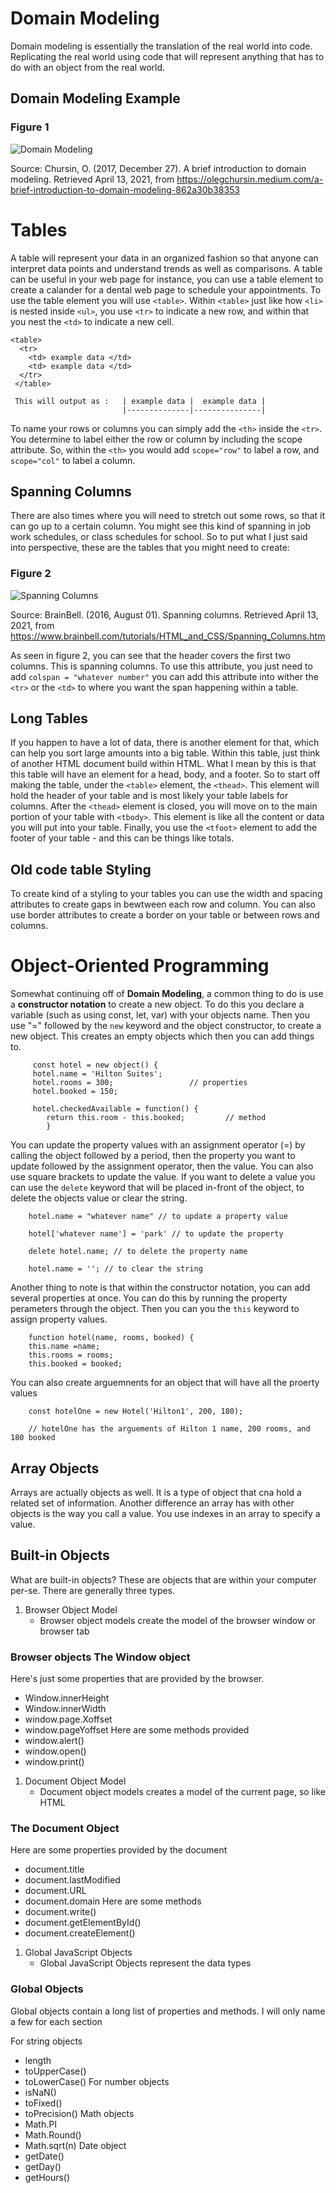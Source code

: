 # Domain Modeling # 

Domain modeling is essentially the translation of the real world into code. Replicating the real world using code that will represent anything that has to do with an object from the real world. 

## Domain Modeling Example ## 

### Figure 1 ### 
![Domain Modeling](https://miro.medium.com/max/700/1*kM41O4gBK3BvXI0870A_kA.jpeg)

Source: Chursin, O. (2017, December 27). A brief introduction to domain modeling. Retrieved April 13, 2021, from https://olegchursin.medium.com/a-brief-introduction-to-domain-modeling-862a30b38353

# Tables # 
A table will represent your data in an organized fashion so that anyone can interpret data points and understand trends as well as comparisons. A table can be useful in your web page for instance, you can use a table element to create a calander for a dental web page to schedule your appointments. To use the table element you will use `<table>`. Within `<table>` just like how `<li>` is nested inside `<ul>`, you use `<tr>` to indicate a new row, and within that you nest the `<td>` to indicate a new cell. 

    <table> 
      <tr> 
        <td> example data </td> 
        <td> example data </td> 
      </tr> 
     </table> 
     
     This will output as :   | example data |  example data |
                             |--------------|---------------|
                             
To name your rows or columns you can simply add the `<th>` inside the `<tr>`. You determine to label either the row or column by including the scope attribute. So, within the `<th>` you would add `scope="row"` to label a row, and `scope="col"` to label a column. 
 
## Spanning Columns ## 
There are also times where you will need to stretch out some rows, so that it can go up to a certain column. You might see this kind of spanning in job work schedules, or class schedules for school. So to put what I just said into perspective, these are the tables that you might need to create: 

### Figure 2 ###
![Spanning Columns](https://www.brainbell.com/tutorials/HTML_and_CSS/images/0131855867/graphics/04fig12.gif;423381)

Source: BrainBell. (2016, August 01). Spanning columns. Retrieved April 13, 2021, from https://www.brainbell.com/tutorials/HTML_and_CSS/Spanning_Columns.htm

As seen in figure 2, you can see that the header covers the first two columns. This is spanning columns. To use this attribute, you just need to add `colspan = "whatever number"` you can add this attribute into wither the `<tr>` or the `<td>` to where you want the span happening within a table. 

## Long Tables ## 
If you happen to have a lot of data, there is another element for that, which can help you sort large amounts into a big table. Within this table, just think of another HTML document build within HTML. What I mean by this is that this table will have an element for a head, body, and a footer. So to start off making the table, under the `<table>` element, the `<thead>`. This element will hold the header of your table and is most likely your table labels for columns. 
After the `<thead>` element is closed, you will move on to the main portion of your table with `<tbody>`. This element is like all the content or data you will put into your table. Finally, you use the `<tfoot>` element to add the footer of your table - and this can be things like totals.

## Old code table Styling ## 
To create kind of a styling to your tables you can use the width and spacing attributes to create gaps in bewtween each row and column. You can also use border attributes to create a border on your table or between rows and columns. 

# Object-Oriented Programming # 
Somewhat continuing off of **Domain Modeling**, a common thing to do is use a **constructor notation** to create a new object. To do this you declare a variable (such as using const, let, var) with your objects name. Then you use "=" followed by the `new` keyword and the object constructor, to create a new object. This creates an empty objects which then you can add things to. 

         const hotel = new object() {
         hotel.name = 'Hilton Suites'; 
         hotel.rooms = 300;                 // properties 
         hotel.booked = 150; 
         
         hotel.checkedAvailable = function() {
            return this.room - this.booked;         // method
            } 

You can update the property values with an assignment operator (=) by calling the object followed by a period, then the property you want to update followed by the assignment operator, then the value. You can also use square brackets to update the value. If you want to delete a value you can use the `delete` keyword that will be placed in-front of the object, to delete the objects value or clear the string. 

        hotel.name = "whatever name" // to update a property value 
        
        hotel['whatever name'] = 'park' // to update the property
        
        delete hotel.name; // to delete the property name 
        
        hotel.name = ''; // to clear the string 

Another thing to note is that within the constructor notation, you can add several properties at once. You can do this by running the property perameters through the object. Then you can you the `this` keyword to assign property values. 
        
        function hotel(name, rooms, booked) { 
        this.name =name; 
        this.rooms = rooms;
        this.booked = booked; 
        
You can also create arguemnents for an object that will have all the proerty values
        
        const hotelOne = new Hotel('Hilton1', 200, 180); 
        
        // hotelOne has the arguements of Hilton 1 name, 200 rooms, and 180 booked
        
## Array Objects ## 
Arrays are actually objects as well. It is a type of object that cna hold a related set of information. Another difference an array has with other objects is the way you call a value. You use indexes in an array to specify a value. 

## Built-in Objects ## 
What are built-in objects? These are objects that are within your computer per-se. There are generally three types. 
1. Browser Object Model 
    * Browser object models create the model of the browser window or browser tab 
### Browser objects The Window object ### 
Here's just some properties that are provided by the browser.
* Window.innerHeight
* Window.innerWidth
* window.page.Xoffset
* window.pageYoffset
Here are some methods provided 
* window.alert() 
* window.open() 
* window.print() 
1. Document Object Model 
    * Document object models creates a model of the current page, so like HTML 
### The Document Object ### 
Here are some properties provided by the document 
* document.title
* document.lastModified 
* document.URL 
* document.domain 
Here are some methods 
* document.write() 
* document.getElementById() 
* document.createElement() 
1. Global JavaScript Objects 
    * Global JavaScript Objects represent the data types 
### Global Objects ### 
Global objects contain a long list of properties and methods. I will only name a few for each section 

For string objects 
* length 
* toUpperCase() 
* toLowerCase() 
For number objects
* isNaN() 
* toFixed() 
* toPrecision() 
Math objects 
* Math.PI 
* Math.Round() 
* Math.sqrt(n) 
Date object
* getDate() 
* getDay() 
* getHours()
        

